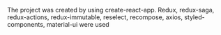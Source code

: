 The project was created by using create-react-app.
Redux, redux-saga, redux-actions, redux-immutable, reselect, recompose, axios, styled-components, material-ui were used
